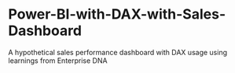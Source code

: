 # Power-BI-with-DAX-with-Sales-Dashboard
A hypothetical sales performance dashboard with DAX usage using learnings from Enterprise DNA
